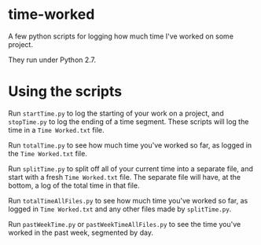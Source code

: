 time-worked
===========

A few python scripts for logging how much time I've worked on some project.

They run under Python 2.7.

# Using the scripts
Run `startTime.py` to log the starting of your work on a project, and `stopTime.py` to log the ending of a time segment.  These scripts will log the time in a `Time Worked.txt` file.

Run `totalTime.py` to see how much time you've worked so far, as logged in the `Time Worked.txt` file.

Run `splitTime.py` to split off all of your current time into a separate file, and start with a fresh `Time Worked.txt` file.  The separate file will have, at the bottom, a log of the total time in that file.

Run `totalTimeAllFiles.py` to see how much time you've worked so far, as logged in `Time Worked.txt` and any other files made by `splitTime.py`.

Run `pastWeekTime.py` or `pastWeekTimeAllFiles.py` to see the time you've worked in the past week, segmented by day.